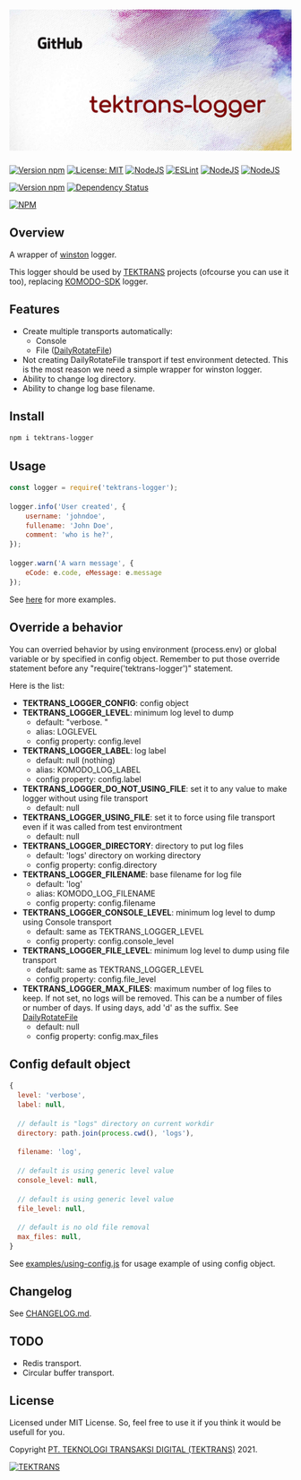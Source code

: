 # ![tektrans-logger](./arts/github-tektrans-logger-social-banner-no-badges.jpg)

[![Version npm](https://img.shields.io/npm/v/tektrans-logger.svg?style=for-the-badge)](https://www.npmjs.com/package/tektrans-logger)
[![License: MIT](https://img.shields.io/badge/License-MIT-yellow.svg?style=for-the-badge)](https://opensource.org/licenses/MIT)
[![NodeJS](https://img.shields.io/badge/node.js-6DA55F?style=for-the-badge&logo=node.js&logoColor=white)](https://nodejs.org)
[![ESLint](https://img.shields.io/badge/ESLint-4B3263?style=for-the-badge&logo=eslint&logoColor=white)](https://eslint.org)
[![NodeJS](https://img.shields.io/badge/WINSTON-gray?style=for-the-badge)](https://github.com/winstonjs/winston)
[![NodeJS](https://img.shields.io/badge/TEKTRANS-maroon?style=for-the-badge)](https://tektrans.id)

[![Version npm](https://badge.fury.io/js/tektrans-logger.svg)](https://www.npmjs.com/package/tektrans-logger)
[![Dependency Status](https://david-dm.org/tektrans/tektrans-logger.svg?theme=shields.io)](https://david-dm.org/tektrans/tektrans-logger)

[![NPM](https://nodei.co/npm/tektrans-logger.png)](https://nodei.co/npm/tektrans-logger/)

## Overview
A wrapper of [winston](https://github.com/winstonjs/winston) logger.

This logger should be used by [TEKTRANS](https://tektrans.id) projects
(ofcourse you can use it too),
replacing [KOMODO-SDK](https://gitlab.kodesumber.com/komodo/komodo-sdk) logger.

## Features
* Create multiple transports automatically:
  * Console
  * File ([DailyRotateFile](https://github.com/winstonjs/winston-daily-rotate-file))
* Not creating DailyRotateFile transport if test environment detected.
  This is the most reason we need a simple wrapper for winston logger.
* Ability to change log directory.
* Ability to change log base filename.

## Install
```bash
npm i tektrans-logger
```

## Usage
```javascript
const logger = require('tektrans-logger');

logger.info('User created', {
    username: 'johndoe',
    fullename: 'John Doe',
    comment: 'who is he?',
});

logger.warn('A warn message', {
    eCode: e.code, eMessage: e.message
});
```

See [here](./examples) for more examples.

## Override a behavior
You can overried behavior by using environment (process.env) or global variable
or by specified in config object.
Remember to put those override statement before any "require('tektrans-logger')"
statement.

Here is the list:
* **TEKTRANS_LOGGER_CONFIG**: config object
* **TEKTRANS_LOGGER_LEVEL**: minimum log level to dump
  * default: "verbose. "
  * alias: LOGLEVEL
  * config property: config.level
* **TEKTRANS_LOGGER_LABEL**: log label
  * default: null (nothing)
  * alias: KOMODO_LOG_LABEL
  * config property: config.label
* **TEKTRANS_LOGGER_DO_NOT_USING_FILE**: set it to any value to make logger without
  using file transport
  * default: null
* **TEKTRANS_LOGGER_USING_FILE**: set it to force using file transport even if it
  was called from test environtment
  * default: null
* **TEKTRANS_LOGGER_DIRECTORY**: directory to put log files
  * default: 'logs' directory on working directory
  * config property: config.directory
* **TEKTRANS_LOGGER_FILENAME**: base filename for log file
  * default: 'log'
  * alias: KOMODO_LOG_FILENAME
  * config property: config.filename
* **TEKTRANS_LOGGER_CONSOLE_LEVEL**: minimum log level to dump using Console transport
  * default: same as TEKTRANS_LOGGER_LEVEL
  * config property: config.console_level
* **TEKTRANS_LOGGER_FILE_LEVEL**: minimum log level to dump using file transport
  * default: same as TEKTRANS_LOGGER_LEVEL
  * config property: config.file_level
* **TEKTRANS_LOGGER_MAX_FILES**: maximum number of log files to keep.
  If not set, no logs will be removed. This can be a number of files or number of days.
  If using days, add 'd' as the suffix.
  See [DailyRotateFile](https://github.com/winstonjs/winston-daily-rotate-file#options)
  * default: null
  * config property: config.max_files

## Config default object
```javascript
{
  level: 'verbose',
  label: null,

  // default is "logs" directory on current workdir
  directory: path.join(process.cwd(), 'logs'),

  filename: 'log',

  // default is using generic level value
  console_level: null,

  // default is using generic level value
  file_level: null,

  // default is no old file removal
  max_files: null,
}
```

See [examples/using-config.js](./examples/using-config.js) for
usage example of using config object.

## Changelog
See [CHANGELOG.md](./CHANGELOG.md).

## TODO
* Redis transport.
* Circular buffer transport.

## License
Licensed under MIT License. So, feel free to use it if you think it would be
usefull for you.

Copyright [PT. TEKNOLOGI TRANSAKSI DIGITAL (TEKTRANS)](https://tektrans.id) 2021.

[![TEKTRANS](https://siasky.net/EAAT1BDJvgK2jNkoNVbl0PwTYrRrNjhWiRWycnhp_Cnmbg)](https://tektrans.id)